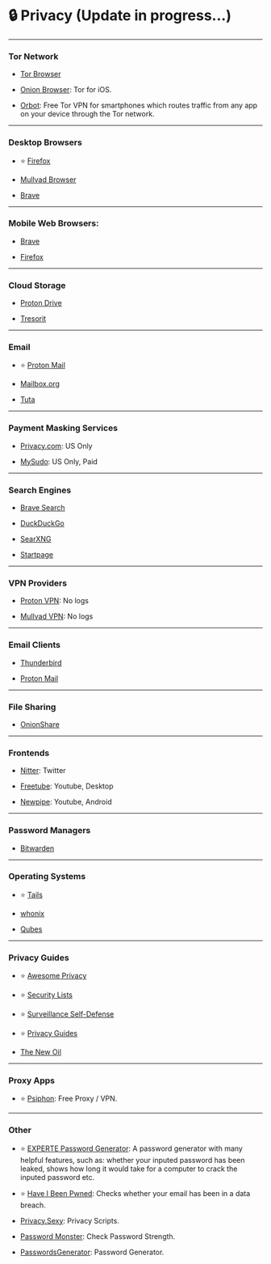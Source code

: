 # 🔒 Privacy (Update in progress...)

***

### Tor Network

- [Tor Browser](https://www.torproject.org/)

- [Onion Browser](https://onionbrowser.com/): Tor for iOS.

- [Orbot](https://orbot.app/):  Free Tor VPN for smartphones which routes traffic from any app on your device through the Tor network.

***

### Desktop Browsers

- ⭐ [Firefox](https://firefox.com/)

- [Mullvad Browser](https://mullvad.net/en/browser)

- [Brave](https://brave.com/)

***

### Mobile Web Browsers:

- [Brave](https://brave.com/)

- [Firefox](https://firefox.com/)

***

### Cloud Storage

- [Proton Drive](https://proton.me/drive)

- [Tresorit](https://tresorit.com/)

***

### Email

- ⭐ [Proton Mail](https://proton.me/mail)

- [Mailbox.org](https://mailbox.org/)

- [Tuta](https://tuta.com/)

***

### Payment Masking Services

- [Privacy.com](https://privacy.com/): US Only

- [MySudo](https://mysudo.com/): US Only, Paid

***

### Search Engines

- [Brave Search](https://search.brave.com/)

- [DuckDuckGo](https://duckduckgo.com/)

- [SearXNG](https://searxng.org/)

- [Startpage](https://www.startpage.com/)

***

### VPN Providers

- [Proton VPN](https://protonvpn.com/): No logs

- [Mullvad VPN](https://mullvad.net/): No logs

***

### Email Clients

- [Thunderbird](https://www.thunderbird.net/)

- [Proton Mail](https://proton.me/mail)

***

### File Sharing

- [OnionShare](https://onionshare.org/)

***

### Frontends

- [Nitter](https://github.com/zedeus/nitter): Twitter

- [Freetube](https://freetubeapp.io/): Youtube, Desktop

- [Newpipe](https://newpipe.net/): Youtube, Android

***

### Password Managers

- [Bitwarden](https://bitwarden.com/)

***

### Operating Systems

- ⭐ [Tails](https://tails.net/)

- [whonix](https://www.whonix.org/)

- [Qubes](https://www.qubes-os.org/)

***

### Privacy Guides

- ⭐ [Awesome Privacy](https://awesome-privacy.xyz/)

- ⭐ [Security Lists](https://security-list.js.org/)

- ⭐ [Surveillance Self-Defense](https://ssd.eff.org/)

- ⭐ [Privacy Guides](https://www.privacyguides.org/)

- [The New Oil](https://thenewoil.org/)

***

### Proxy Apps

- ⭐ [Psiphon](https://psiphon.ca/): Free Proxy / VPN.

***

### Other

- ⭐ [EXPERTE Password Generator](https://www.experte.com/password-generator): A password generator with many helpful features, such as: whether your inputed password has been leaked, shows how long it would take for a computer to crack the inputed password etc.

- ⭐ [Have I Been Pwned](https://haveibeenpwned.com/): Checks whether your email has been in a data breach.

- [Privacy.Sexy](https://privacy.sexy/): Privacy Scripts.

- [Password Monster](https://www.passwordmonster.com/): Check Password Strength.

- [PasswordsGenerator](https://passwordsgenerator.net/): Password Generator.












